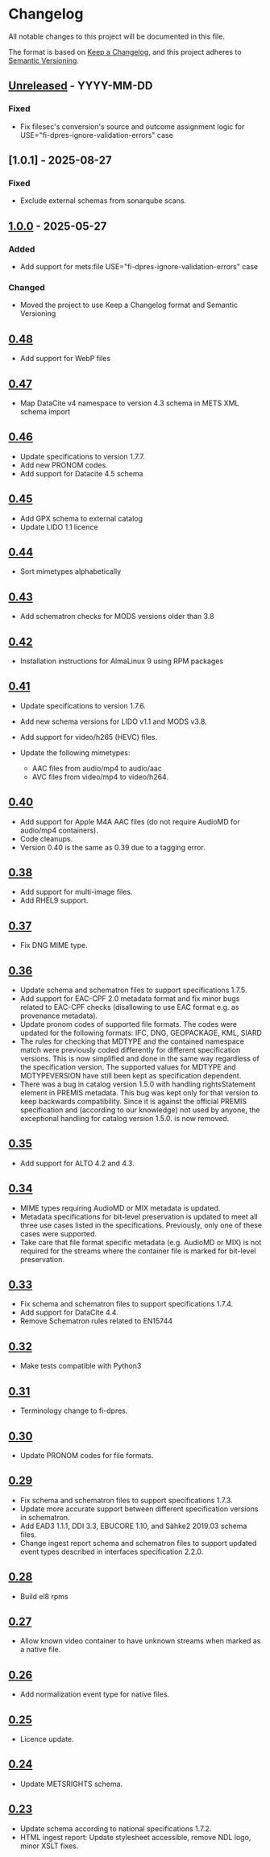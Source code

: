 # Changelog

All notable changes to this project will be documented in this file.

The format is based on [Keep a Changelog](https://keepachangelog.com/en/1.1.0/),
and this project adheres to [Semantic Versioning](https://semver.org/spec/v2.0.0.html).

## [Unreleased] - YYYY-MM-DD
### Fixed
 - Fix filesec's conversion's source and outcome assignment logic for USE="fi-dpres-ignore-validation-errors" case

## [1.0.1] - 2025-08-27
### Fixed
 - Exclude external schemas from sonarqube scans.

## [1.0.0] - 2025-05-27
### Added
 - Add support for mets:file USE="fi-dpres-ignore-validation-errors" case

### Changed
 - Moved the project to use Keep a Changelog format and Semantic Versioning

## [0.48]

- Add support for WebP files

## [0.47]

- Map DataCite v4 namespace to version 4.3 schema in METS XML schema import

## [0.46]

- Update specifications to version 1.7.7.
- Add new PRONOM codes.
- Add support for Datacite 4.5 schema

## [0.45]

- Add GPX schema to external catalog
- Update LIDO 1.1 licence

## [0.44]

- Sort mimetypes alphabetically

## [0.43]

- Add schematron checks for MODS versions older than 3.8

## [0.42]

- Installation instructions for AlmaLinux 9 using RPM packages

## [0.41]

- Update specifications to version 1.7.6.
- Add new schema versions for LIDO v1.1 and MODS v3.8.
- Add support for video/h265 (HEVC) files.
- Update the following mimetypes:

   - AAC files from audio/mp4 to audio/aac
   - AVC files from video/mp4 to video/h264.

## [0.40]

- Add support for Apple M4A AAC files (do not require AudioMD for audio/mp4
  containers).
- Code cleanups.
- Version 0.40 is the same as 0.39 due to a tagging error.

## [0.38]

- Add support for multi-image files.
- Add RHEL9 support.

## [0.37]

- Fix DNG MIME type.

## [0.36]

- Update schema and schematron files to support specifications 1.7.5.
- Add support for EAC-CPF 2.0 metadata format and fix minor bugs related to
  EAC-CPF checks (disallowing to use EAC format e.g. as provenance metadata).
- Update pronom codes of supported file formats. The codes were updated for
  the following formats: IFC, DNG, GEOPACKAGE, KML, SIARD
- The rules for checking that MDTYPE and the contained namespace match were
  previously coded differently for different specification versions. This is
  now simplified and done in the same way regardless of the specification
  version. The supported values for MDTYPE and MDTYPEVERSION have still been
  kept as specification dependent.
- There was a bug in catalog version 1.5.0 with handling rightsStatement
  element in PREMIS metadata. This bug was kept only for that version to keep
  backwards compatibility. Since it is against the official PREMIS
  specification and (according to our knowledge) not used by anyone, the
  exceptional handling for catalog version 1.5.0. is now removed.

## [0.35]

- Add support for ALTO 4.2 and 4.3.

## [0.34]

- MIME types requiring AudioMD or MIX metadata is updated.
- Metadata specifications for bit-level preservation is updated to meet all
  three use cases listed in the specifications. Previously, only one of these
  cases were supported.
- Take care that file format specific metadata (e.g. AudioMD or MIX) is not
  required for the streams where the container file is marked for bit-level
  preservation.

## [0.33]

- Fix schema and schematron files to support specifications 1.7.4.
- Add support for DataCite 4.4.
- Remove Schematron rules related to EN15744

## [0.32]

- Make tests compatible with Python3

## [0.31]

- Terminology change to fi-dpres.

## [0.30]

- Update PRONOM codes for file formats.

## [0.29]

- Fix schema and schematron files to support specifications 1.7.3.
- Update more accurate support between different specification versions
  in schematron.
- Add EAD3 1.1.1, DDI 3.3, EBUCORE 1.10, and Sähke2 2019.03 schema files.
- Change ingest report schema and schematron files to support updated event
  types described in interfaces specification 2.2.0.

## [0.28]

- Build el8 rpms

## [0.27]

- Allow known video container to have unknown streams when marked as a native
  file.

## [0.26]

- Add normalization event type for native files.

## [0.25]

- Licence update.

## [0.24]

- Update METSRIGHTS schema.

## [0.23]

- Update schema according to national specifications 1.7.2.
- HTML ingest report: Update stylesheet accessible, remove NDL logo, minor
  XSLT fixes.

[Unreleased]: https://github.com/Digital-Preservation-Finland/dpres-xml-schemas/compare/v1.0.0...HEAD
[1.0.0]: https://github.com/Digital-Preservation-Finland/dpres-xml-schemas/compare/v0.48...v1.0.0
[0.48]: https://github.com/Digital-Preservation-Finland/dpres-xml-schemas/compare/v0.47...v0.48
[0.47]: https://github.com/Digital-Preservation-Finland/dpres-xml-schemas/compare/v0.46...v0.47
[0.46]: https://github.com/Digital-Preservation-Finland/dpres-xml-schemas/compare/v0.45...v0.46
[0.45]: https://github.com/Digital-Preservation-Finland/dpres-xml-schemas/compare/v0.44...v0.45
[0.44]: https://github.com/Digital-Preservation-Finland/dpres-xml-schemas/compare/v0.43...v0.44
[0.43]: https://github.com/Digital-Preservation-Finland/dpres-xml-schemas/compare/v0.42...v0.43
[0.42]: https://github.com/Digital-Preservation-Finland/dpres-xml-schemas/compare/v0.41...v0.42
[0.41]: https://github.com/Digital-Preservation-Finland/dpres-xml-schemas/compare/v0.40...v0.41
[0.40]: https://github.com/Digital-Preservation-Finland/dpres-xml-schemas/compare/v0.39...v0.40
[0.39]: https://github.com/Digital-Preservation-Finland/dpres-xml-schemas/compare/v0.38...v0.39
[0.38]: https://github.com/Digital-Preservation-Finland/dpres-xml-schemas/compare/v0.37...v0.38
[0.37]: https://github.com/Digital-Preservation-Finland/dpres-xml-schemas/compare/v0.36...v0.37
[0.36]: https://github.com/Digital-Preservation-Finland/dpres-xml-schemas/compare/v0.35...v0.36
[0.35]: https://github.com/Digital-Preservation-Finland/dpres-xml-schemas/compare/v0.34...v0.35
[0.34]: https://github.com/Digital-Preservation-Finland/dpres-xml-schemas/compare/v0.33...v0.34
[0.33]: https://github.com/Digital-Preservation-Finland/dpres-xml-schemas/compare/v0.32...v0.33
[0.32]: https://github.com/Digital-Preservation-Finland/dpres-xml-schemas/compare/v0.31...v0.32
[0.31]: https://github.com/Digital-Preservation-Finland/dpres-xml-schemas/compare/v0.30...v0.31
[0.30]: https://github.com/Digital-Preservation-Finland/dpres-xml-schemas/compare/v0.29...v0.30
[0.29]: https://github.com/Digital-Preservation-Finland/dpres-xml-schemas/compare/v0.28...v0.29
[0.28]: https://github.com/Digital-Preservation-Finland/dpres-xml-schemas/compare/v0.27...v0.28
[0.27]: https://github.com/Digital-Preservation-Finland/dpres-xml-schemas/compare/v0.26...v0.27
[0.26]: https://github.com/Digital-Preservation-Finland/dpres-xml-schemas/compare/v0.25...v0.26
[0.25]: https://github.com/Digital-Preservation-Finland/dpres-xml-schemas/compare/v0.24...v0.25
[0.24]: https://github.com/Digital-Preservation-Finland/dpres-xml-schemas/compare/v0.23...v0.24
[0.23]: https://github.com/Digital-Preservation-Finland/dpres-xml-schemas/compare/v0.22...v0.23
